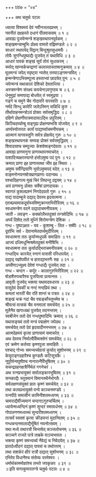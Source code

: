 +++
title = "०४"

+++
अथ चतुर्थः पटलः  
  
ध्यात्वा विश्वमयं देवं नवीनजलदप्रभम् ।  
नवनीतं दक्षहस्ते दधानं पीतवाससम् ॥ १ ॥  
आवाह्य पूजयेन्मन्त्रे शङ्खस्थापनपूर्वकम् ।  
शङ्खमन्त्राम्बुभिः प्रोक्ष्य वामतो वह्निमण्डले ॥ २ ॥  
साधारं स्थापयेद् विद्वान् बिन्दुश्रुतसुधामयैः ।  
तोयैः सुगन्धिपुष्पाद्यैः पूजयेत् तं यथाविधि ॥ ३ ॥  
आधारं पावकं शङ्खं सूर्यं तोयं सुधाकरम् ।  
स्मरेद् वह्न्यर्कचन्द्राणां कलास्तास्ताष्वनुक्रमात् ॥ ४ ॥  
मूलमन्त्रं जपेत् स्पृष्ट्वा न्यसेत् तस्याऽङ्गमन्त्रवित् ।  
हृन्मन्त्रेणाऽभिसम्पूज्य हस्ताभ्यां छादयेत् पुनः ॥ ५ ॥  
जपेन्मन्त्रं यथाकालं देशिको देवताधिया ।  
अस्त्रमन्त्रेण संरक्ष्य कवचेनाऽवगुण्ठ्य च ॥ ६ ॥  
धेनुमुद्रां समापाद्य बोधयेत् तं स्वमुद्रया ।  
गङ्गे च यमुने चैव गोदावरि सरस्वति ॥ ७ ॥  
नर्मदे सिन्धु कावेरि जलेऽस्मिन् सन्निधिं कुरु ।  
तीर्थावाहनमन्त्रोऽयं प्रोक्तः सर्वसमृद्धिदः ॥ ८ ॥  
दक्षिणे प्रोक्षणीपात्रमादायाऽद्भिः प्रपूरितम् ।  
किञ्चिदर्घ्याम्बु सङ्गृह्य प्रोक्षण्यम्भसि योजयेत् ॥ ९ ॥  
अर्घ्यस्योत्तरतः कार्यं पाद्यार्घ्याचमनीयकम् ।  
आत्मानं यागवस्तूनि सर्वत्र प्रोक्षयेद् गुरुः ॥ १० ॥  
शङ्खस्थापनकं सम्यक् प्रोक्तं सर्वसमृद्धिदम् ।  
शिवादयश्च सम्पूज्याः केशवेष्वङ्गदेवताः ॥ ११ ॥  
आवाह्य प्राणमनुना प्राणस्थापनमाचरेत् ।  
पाशादित्र्यक्षरस्यान्ते हंसोऽमुष्य पदं पुनः ॥ १२ ॥  
क्रमात् प्राणा इह प्राणास्तथा जीव इह स्थितः ।  
अमुष्य सर्वेन्द्रियाणि भूयोऽमुष्यपदं वदेत् ॥ १३ ॥  
वाङ्मनोनयनश्रोत्रघ्राणप्राणाः पदान्यथ ।  
पश्चादिहागत्य मुखं चिरं तिष्ठन्तु ठद्वयम् ॥ १४ ॥  
अयं प्राणमनुः प्रोक्तः सर्वेषां प्राणदायकः ।  
स्वागतं कुशलप्रश्नं निगदेदग्रतो गुरुः ॥ १५ ॥  
पाद्यं पादाम्बुजे दद्याद् देवस्य हृदयात्मना ।  
एतच्छ्यामाकदूर्वाब्जविष्णुक्रान्ताभिरीरितम् ॥ १६ ॥  
स्वधामन्त्रेण वदने दद्यादाचमनीयकम् ।  
जाती - लवङ्ग - कक्कोलैस्तदुक्तं तन्त्रवेदिभिः ॥ १७ ॥  
अर्घ्यं दिशेत् ततो मूर्ध्नि शिरोमन्त्रेण देशिकः ।  
गन्ध - पुष्पाऽक्षत - यव - कुशाम्बु - तिल - सर्षपैः ॥ १८ ॥  
दूर्वाभिः सर्व - देवानामेतदर्घ्यमुदीरितम् ।  
स्वधात्मना ततः कुर्यान्मधुपर्कं समाहितः ॥ १९ ॥  
आज्यं दधिमधून्मिश्रमेतदुक्तं मनीषिभिः ।  
स्वधात्मना ततः कुर्यादद्भिराचमनीयकम् ॥ २० ॥  
गन्धाद्भिः कारयेत् स्नानं वाससी परिधापयेत् ।  
दद्याद् यज्ञोपवीतं च हाराद्याभरणैः सह ॥ २१ ॥  
अर्घ्येणाऽभ्युक्ष्य देवेशं गन्धाद्यैः पूजयेत् तदा ।  
गन्ध - चन्दन - कर्पूर - कालागुरुभिरीरितम् ॥ २२ ॥  
षोडशैरुपचारैश्च पूजयित्वा प्रत्यत्नतः ।  
आवृतीः पूजयेद् भक्त्या यथावदवधारय ॥ २३ ॥  
वासुदेवं देवकीं च नन्दं नन्दप्रियं तथा ।  
कमलां भारतीं चैव रतिं शान्तं च पत्रतः ॥ २४ ॥  
शङ्खं चक्रं गदां चैव पद्मङ्कौस्तुभमेव च ।  
श्रीवत्सं वत्सकं चैव वनमालां समर्चयेत् ॥ २५ ॥  
मूलैनैव खगाध्यक्षं पूजयेत् तदनन्तरम् ।  
स्वबीजेन ततो देवं गन्धपुष्पादिभिः क्रमात् ॥ २६ ॥  
यथासङ्ख्यं ततो मन्त्रं पद्माक्षेण जपेदथ ।  
समर्चयेत् ततो देवं हृदयादीननन्तरम् ॥ २७ ॥  
आत्मदेहमयं कृत्वा प्राणायामं समाचरेत् ।  
अथ देवस्य निर्माल्यैर्विष्वक्सेनं समर्चयेत् ॥ २८ ॥  
एवं क्रमेण कर्तव्या कृष्णपूजा समाहितैः ।  
पश्चाद् गोभ्यः समभ्यर्च्यग्रासं कुर्यात् सुशोभनम् ॥ २९ ॥  
केयूराङ्गदहारैश्च कुण्डलैः कटिसूत्रकैः ।  
नूपुरैर्वन्यपुष्पैश्च नानारत्नैर्विभूषितम् ॥ ३० ॥  
सचन्द्रग्रहनक्षत्रैर्निर्मलं गगनेचरं ।  
अथ रत्नप्रभायुक्तं सर्वालङ्कारभूषितम् ॥ ३१ ॥  
सनकाद्यैः स्तूयमानं विमानस्थैर्नभोगतैः ।  
सर्वलक्षणसंयुक्तं प्रातः कृष्णं समर्चयेत् ॥ ३२ ॥  
तथा कल्पप्रभायुक्ते वन्ये काञ्चनमण्डपे ।  
रत्नपीठे समासीनं कामिनीशतमध्यगम् ॥ ३३ ॥  
चामराद्यैर्वीज्यमानं चन्दनाऽगुरुचर्चितम् ।  
ध्यायेन्मध्यन्दिनं कृष्णं सुन्दरं स्मरवर्धनम् ॥ ३४ ॥  
गोपालगणमध्यस्थं सुन्दरीशतमध्यगम् ।  
तत्सर्वं स्ववशं कृत्वा क्रीडयन्तं मुदान्वितम् ॥ ३५ ॥  
गन्धचन्दनमालाद्यैर्भूषितं नयनोत्सवम् ।  
यथा मध्ये तथारत्रौ चिन्तयेत् कञ्जलोचनम् ॥ ३६ ॥  
काञ्चने राजते पात्रे ताम्रके वाऽप्यभावतः ।  
भक्त्या कृष्णं समभ्यर्च्य नैवेद्यं च निवेदयेत् ॥ ३७ ॥  
प्रातर्दध्यौदनं दद्यात् पायसं च तथोत्तरम् ।  
तथा सशर्करं क्षीरं रात्रौ दद्यात् सुशोभनम् ॥ ३८ ॥  
एभिरेव विधानैश्च संसेव्यः परमेश्वरः ।  
धर्मार्थकाममोक्षांश्च लभते जपकृन्नरः ॥ ३९ ॥  
॥ इति सनत्कुमारतन्त्रे चतुर्थः पटलः ॥ ४ ॥  